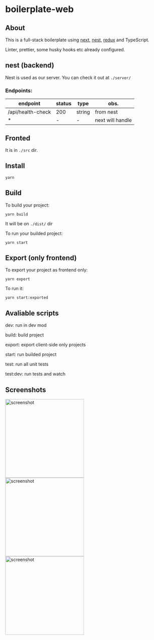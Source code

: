 # boilerplate-web

## About
This is a full-stack boilerplate using [next](https://nextjs.org), [nest](https://docs.nestjs.com/), [redux](https://redux.js.org/) and TypeScript.

Linter, prettier, some husky hooks etc already configured.

## nest (backend)
Nest is used as our server. You can check it out at `./server/`

### Endpoints:
|endpoint | status | type | obs. |
|------------|------------|-------------|--|
| /api/health-check | 200 | string | from nest |
| * | - | - | next will handle |

## Fronted
It is in `./src` dir.

## Install
```shell
yarn
```

## Build 
To build your project:
```shell
yarn build
```
It will be on `./dist/` dir

To run your builded project:
```shell
yarn start
```

## Export (only frontend)
To export your project as frontend only:

```shell
yarn export
```

To run it:
```shell
yarn start:exported
```


## Avaliable scripts

dev: run in dev mod

build: build project

export: export client-side only projects

start: run builded project

test: run all unit tests

test:dev: run tests and watch

## Screenshots
<img src="https://github.com/Viglioni/boilerplate-web/blob/main/screenshots/large-screen.png"
     alt="screenshot"
     height="250px"
     align="left" />
<img src="https://github.com/Viglioni/boilerplate-web/blob/main/screenshots/medium-screen.png"
     alt="screenshot"
     height="250px"
     align="left" />
     <img src="https://github.com/Viglioni/boilerplate-web/blob/main/screenshots/small-screen.png"
     alt="screenshot"
     height="250px"
     align="left" />
